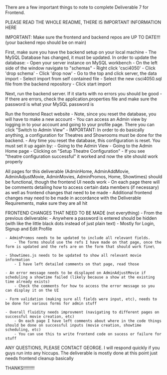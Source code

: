 There are a few important things to note to complete Deliverable 7 for Frontend.

PLEASE READ THE WHOLE README, THERE IS IMPORTANT INFORMATION HERE

IMPORTANT: Make sure the frontend and backend repos are UP TO DATE!!! (your backend repo should be on main)

First, make sure you have the backend setup on your local machine
    - The MySQL Database has changed, it must be updated.
    In order to update the database:
        - Open your server instance on MySQL workbench
        - On the left side of the window navigate to "schemas"
            - Right click 'csci4050'
            - Click 'drop schema'
            - Click 'drop now'
        - Go to the top and click server, the data import
            - Select import from self contained file
            - Select the new csci4050.sql file from the backend repository
            - Click start import


Next, run the backend server. If it starts with no errors you should be good
    - If there are errors, check the application.properties file and make sure the password is what your MySQL password is

Run the frontend React website
    - Note, since you reset the database, you will have to make a new account
    - You can access an Admin view by logging in to your account and going to your profile page. There you can click "Switch to Admin View"
    - IMPORTANT: In order to do basically anything, a configuration for Theatres and Showrooms must be done for the backend.
        - Any time you reset the database, this configuration is reset. You must set it up again by:
            - Going to the Admin View
            - Going to the Admin Home page
            - Clicking on "Setup Theatre Configuration"
        - If you see "theatre configuration successful" it worked and now the site should work properly

All pages for this deliverable (AdminHome, AdminAddMovie, AdminAdjustMovie, AdminMovies, AdminPromos, Home, Showtimes) should be functional, though the frontend UI needs work
    - On each page there will be comments detailing how to access certain data members (if necessary) as well as frontend changes that need to be made
        - Additional frontend changes may need to be made in accordance with the Deliverable Requirements, make sure they are all hit

FRONTEND CHANGES THAT NEED TO BE MADE (not everything)
    - From the previous deliverable:
        - Anywhere a password is entered should be hidden (with like the little black dots instead of just plain text)
            - Mostly for Login, Signup and Edit Profile

    - AdminPromos needs to be updated to include all relevant fields.
        - The forms should use the refs I have made on that page, once the form is updated and the refs are on the form that should work fine\

    - Showtimes.js needs to be updated to show all relevant movie information
        - I have left detailed comments on that page, read those

    - An error message needs to be displayed on AdminAdjustMovie if scheduling a showtime failed (likely because a show at the existing time already exists)
        - Check the comments for how to access the error message so you can display it on the UI

    - Form validation (making sure all fields were input, etc), needs to be done for various forms for admin stuff

    - Overall fluidity needs improvment (navigating to different pages on successful movie creation, etc)
        - On each page I have left comments about where in the code things should be done on successful inputs (movie creation, showtime scheduling, etc)
        - You can use this to write frontend code on sucess or failure for stuff

ANY QUESTIONS, PLEASE CONTACT GEORGE. I will respond quickly if you guys run into any hiccups. The deliverable is mostly done at this point just needs frontend cleanup basically

THANKS!!!!!!!!!